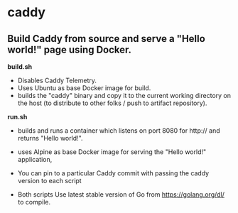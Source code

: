 # caddy

## Build Caddy from source and serve a "Hello world!" page using Docker. 

**build.sh**

- Disables Caddy Telemetry. 
- Uses Ubuntu as base Docker image for build. 
- builds the "caddy" binary and copy it to the current working directory on the host (to distribute to other folks / push to artifact repository). 


**run.sh** 
- builds and runs a container which listens on port 8080 for http:// and returns "Hello world!". 
- uses Alpine as base Docker image for serving the "Hello world!" application, 


- You can pin to a particular Caddy commit with passing the caddy version to each script
- Both scripts Use latest stable version of Go from https://golang.org/dl/ to compile.

